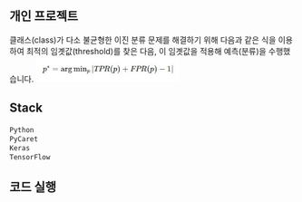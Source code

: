 ## 개인 프로젝트
클래스(class)가 다소 불균형한 이진 분류 문제를 해결하기 위해 다음과 같은 식을 이용하여 최적의 임곗값(threshold)를 찾은 다음, 이 임곗값을 적용해 예측(분류)을 수행했습니다.
<img src="./img/optimal_threshold.JPG" width="50%" height="50%">

## Stack
```
Python
PyCaret
Keras  
TensorFlow  
```

## 코드 실행
